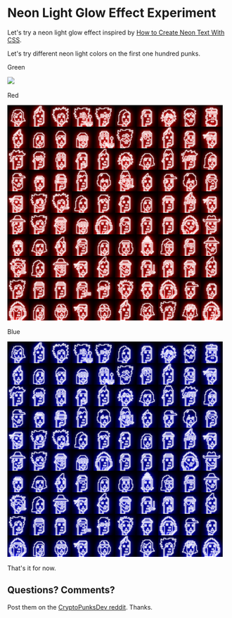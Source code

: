 # Neon Light Glow Effect Experiment


Let's try a neon light glow effect
inspired by
[How to Create Neon Text With CSS](https://css-tricks.com/how-to-create-neon-text-with-css/).


Let's try different neon light colors
on the first one hundred punks.


Green

![](i/neonnpunks_green.png)


Red

![](i/neonpunks_red.png)


Blue

![](i/neonpunks_blue.png)





That's it for now.



## Questions? Comments?

Post them on the [CryptoPunksDev reddit](https://old.reddit.com/r/CryptoPunksDev). Thanks.

